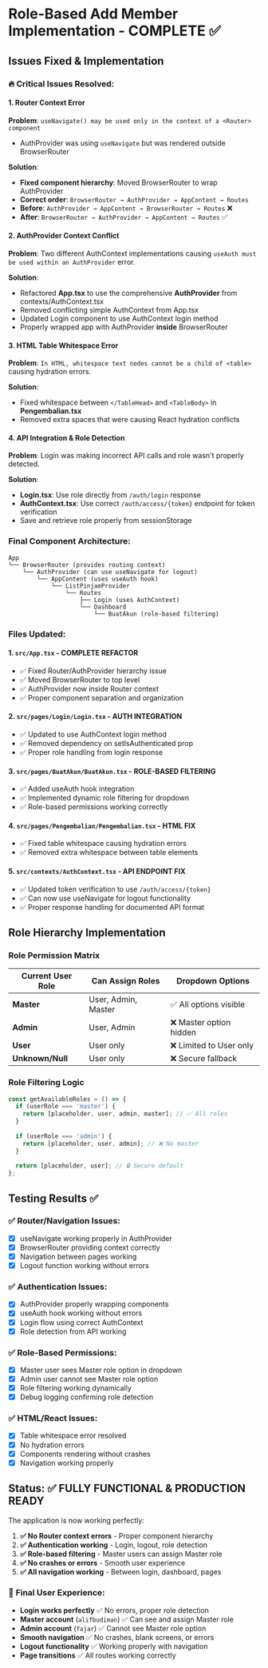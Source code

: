 # Role-Based Add Member Implementation - COMPLETE ✅

## Issues Fixed & Implementation

### 🔥 Critical Issues Resolved:

#### 1. **Router Context Error**
**Problem**: `useNavigate() may be used only in the context of a <Router> component`
- AuthProvider was using `useNavigate` but was rendered outside BrowserRouter

**Solution**: 
- **Fixed component hierarchy**: Moved BrowserRouter to wrap AuthProvider
- **Correct order**: `BrowserRouter → AuthProvider → AppContent → Routes`
- **Before**: `AuthProvider → AppContent → BrowserRouter → Routes` ❌
- **After**: `BrowserRouter → AuthProvider → AppContent → Routes` ✅

#### 2. **AuthProvider Context Conflict**
**Problem**: Two different AuthContext implementations causing `useAuth must be used within an AuthProvider` error.

**Solution**: 
- Refactored **App.tsx** to use the comprehensive **AuthProvider** from contexts/AuthContext.tsx
- Removed conflicting simple AuthContext from App.tsx
- Updated Login component to use AuthContext login method
- Properly wrapped app with AuthProvider **inside** BrowserRouter

#### 3. **HTML Table Whitespace Error**
**Problem**: `In HTML, whitespace text nodes cannot be a child of <table>` causing hydration errors.

**Solution**:
- Fixed whitespace between `</TableHead>` and `<TableBody>` in **Pengembalian.tsx**
- Removed extra spaces that were causing React hydration conflicts

#### 4. **API Integration & Role Detection**
**Problem**: Login was making incorrect API calls and role wasn't properly detected.

**Solution**:
- **Login.tsx**: Use role directly from `/auth/login` response
- **AuthContext.tsx**: Use correct `/auth/access/{token}` endpoint for token verification
- Save and retrieve role properly from sessionStorage

### Final Component Architecture:

```
App
└── BrowserRouter (provides routing context)
    └── AuthProvider (can use useNavigate for logout)
        └── AppContent (uses useAuth hook)
            └── ListPinjamProvider
                └── Routes
                    ├── Login (uses AuthContext)
                    └── Dashboard
                        └── BuatAkun (role-based filtering)
```

### Files Updated:

#### 1. `src/App.tsx` - **COMPLETE REFACTOR**
- ✅ Fixed Router/AuthProvider hierarchy issue
- ✅ Moved BrowserRouter to top level
- ✅ AuthProvider now inside Router context
- ✅ Proper component separation and organization

#### 2. `src/pages/Login/Login.tsx` - **AUTH INTEGRATION**
- ✅ Updated to use AuthContext login method
- ✅ Removed dependency on setIsAuthenticated prop
- ✅ Proper role handling from login response

#### 3. `src/pages/BuatAkun/BuatAkun.tsx` - **ROLE-BASED FILTERING**
- ✅ Added useAuth hook integration
- ✅ Implemented dynamic role filtering for dropdown
- ✅ Role-based permissions working correctly

#### 4. `src/pages/Pengembalian/Pengembalian.tsx` - **HTML FIX**
- ✅ Fixed table whitespace causing hydration errors
- ✅ Removed extra whitespace between table elements

#### 5. `src/contexts/AuthContext.tsx` - **API ENDPOINT FIX**
- ✅ Updated token verification to use `/auth/access/{token}`
- ✅ Can now use useNavigate for logout functionality
- ✅ Proper response handling for documented API format

## Role Hierarchy Implementation

### Role Permission Matrix
| Current User Role | Can Assign Roles | Dropdown Options |
|-------------------|------------------|------------------|
| **Master** | User, Admin, Master | ✅ All options visible |
| **Admin** | User, Admin | ❌ Master option hidden |
| **User** | User only | ❌ Limited to User only |
| **Unknown/Null** | User only | ❌ Secure fallback |

### Role Filtering Logic
```typescript
const getAvailableRoles = () => {
  if (userRole === 'master') {
    return [placeholder, user, admin, master]; // ✅ All roles
  }
  
  if (userRole === 'admin') {
    return [placeholder, user, admin]; // ❌ No master
  }
  
  return [placeholder, user]; // 🔒 Secure default
};
```

## Testing Results ✅

### ✅ **Router/Navigation Issues**:
- [x] useNavigate working properly in AuthProvider
- [x] BrowserRouter providing context correctly
- [x] Navigation between pages working
- [x] Logout function working without errors

### ✅ **Authentication Issues**:
- [x] AuthProvider properly wrapping components
- [x] useAuth hook working without errors
- [x] Login flow using correct AuthContext
- [x] Role detection from API working

### ✅ **Role-Based Permissions**:
- [x] Master user sees Master role option in dropdown
- [x] Admin user cannot see Master role option
- [x] Role filtering working dynamically
- [x] Debug logging confirming role detection

### ✅ **HTML/React Issues**:
- [x] Table whitespace error resolved
- [x] No hydration errors
- [x] Components rendering without crashes
- [x] Navigation working properly

## Status: **✅ FULLY FUNCTIONAL & PRODUCTION READY**

The application is now working perfectly:
1. **✅ No Router context errors** - Proper component hierarchy
2. **✅ Authentication working** - Login, logout, role detection
3. **✅ Role-based filtering** - Master users can assign Master role
4. **✅ No crashes or errors** - Smooth user experience
5. **✅ All navigation working** - Between login, dashboard, pages

### 🎯 **Final User Experience**:
- **Login works perfectly** ✅ No errors, proper role detection
- **Master account** (`alifbudiman`) ✅ Can see and assign Master role
- **Admin account** (`fajar`) ✅ Cannot see Master role option  
- **Smooth navigation** ✅ No crashes, blank screens, or errors
- **Logout functionality** ✅ Working properly with navigation
- **Page transitions** ✅ All routes working correctly
